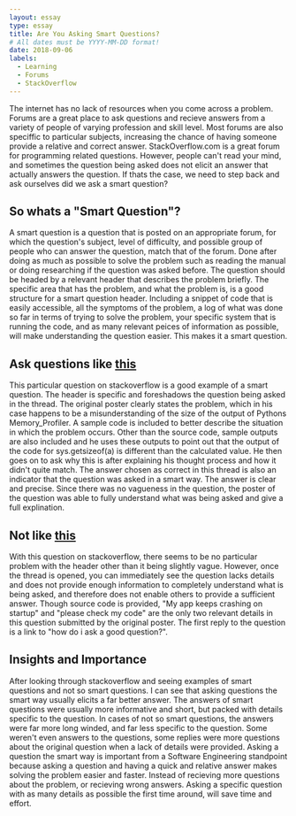 ```yaml
---
layout: essay
type: essay
title: Are You Asking Smart Questions?
# All dates must be YYYY-MM-DD format!
date: 2018-09-06
labels:
  - Learning
  - Forums
  - StackOverflow
---
```


The internet has no lack of resources when you come across a problem. Forums are a great place to ask questions and recieve answers from a variety of people of varying profession and skill level. Most forums are also speciffic to particular subjects, increasing the chance of having someone provide a relative and correct answer. StackOverflow.com is a great forum for programming related questions. However, people can't read your mind, and sometimes the question being asked does not elicit an answer that actually answers the question. If thats the case, we need to step back and ask ourselves did we ask a smart question? 

## So whats a "Smart Question"? 

A smart question is a question that is posted on an appropriate forum, for which the question's subject, level of difficulty, and possible group of people who can answer the question, match that of the forum. Done after doing as much as possible to solve the problem such as reading the manual or doing researching if the question was asked before. The question should be headed by a relevant header that describes the problem briefly. The specific area that has the problem, and what the problem is, is a good structure for a smart question header. Including a snippet of code that is easily accessible, all the symptoms of the problem, a log of what was done so far in terms of trying to solve the problem, your specific system that is running the code, and as many relevant peices of information as possible, will make understanding the question easier. This makes it a smart question. 

## Ask questions like [this](https://stackoverflow.com/questions/52092194/reading-the-output-of-pythons-memory-profiler)

This particular question on stackoverflow is a good example of a smart question. The header is specific and foreshadows the question being asked in the thread. The original poster clearly states the problem, which in his case happens to be a misunderstanding of the size of the output of Pythons Memory_Profiler. A sample code is included to better describe the situation in which the problem occurs.  Other than the source code, sample outputs are also included and he uses these outputs to point out that the output of the code for sys.getsizeof(a) is different than the calculated value. He then goes on to ask why this is after explaining his thought process and how it didn't quite match. The answer chosen as correct in this thread is also an indicator that the question was asked in a smart way. The answer is clear and precise. Since there was no vagueness in the question, the poster of the question was able to fully understand what was being asked and give a full explination. 

## Not like [this](https://stackoverflow.com/questions/52226238/my-splash-screen-keeps-on-crashing-and-force-closing-the-app)

With this question on stackoverflow, there seems to be no particular problem with the header other than it being slightly vague. However, once the thread is opened, you can immediately see the question lacks details and does not provide enough information to completely understand what is being asked, and therefore does not enable others to provide a sufficient answer. Though source code is provided, "My app keeps crashing on startup" and "please check my code" are the only two relevant details in this question submitted by the original poster. The first reply to the question is a link to "how do i ask a good question?". 

## Insights and Importance

After looking through stackoverflow and seeing examples of smart questions and not so smart questions. I can see that asking questions the smart way usually elicits a far better answer. The answers of smart questions were usually more informative and short, but packed with details specific to the question. In cases of not so smart questions, the answers were far more long winded, and far less specific to the question. Some weren't even answers to the questions, some replies were more questions about the original question when a lack of details were provided. Asking a question the smart way is important from a Software Engineering standpoint because asking a question and having a quick and relative answer makes solving the problem easier and faster. Instead of recieving more questions about the problem, or recieving wrong answers. Asking a specific question with as many details as possible the first time around, will save time and effort. 


